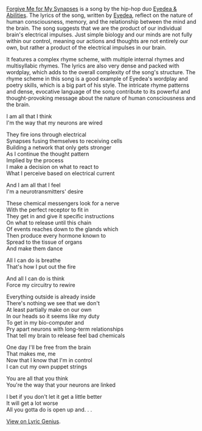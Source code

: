 [Forgive Me for My Synapses](https://www.youtube.com/watch?v=qP2oVKL3ydQ) is a song by the hip-hop duo [Eyedea & Abilities](https://en.wikipedia.org/wiki/Eyedea_%26_Abilities). The lyrics of the song, written by [Eyedea](https://en.wikipedia.org/wiki/Eyedea), reflect on the nature of human consciousness, memory, and the relationship between the mind and the brain. The song suggests that we are the product of our individual brain's electrical impulses. Just simple biology and our minds are not fully within our control, meaning our actions and thoughts are not entirely our own, but rather a product of the electrical impulses in our brain.

It features a complex rhyme scheme, with multiple internal rhymes and multisyllabic rhymes. The lyrics are also very dense and packed with wordplay, which adds to the overall complexity of the song's structure. The rhyme scheme in this song is a good example of Eyedea's wordplay and poetry skills, which is a big part of his style. The intricate rhyme patterns and dense, evocative language of the song contribute to its powerful and thought-provoking message about the nature of human consciousness and the brain.

I am all that I think\
I'm the way that my neurons are wired

They fire ions through electrical\
Synapses fusing themselves to receiving cells\
Building a network that only gets stronger\
As I continue the thought pattern\
Implied by the process\
I make a decision on what to react to\
What I perceive based on electrical current

And I am all that I feel\
I'm a neurotransmitters' desire

These chemical messengers look for a nerve\
With the perfect receptor to fit in\
They get in and give it specific instructions\
On what to release until this chain\
Of events reaches down to the glands which\
Then produce every hormone known to\
Spread to the tissue of organs\
And make them dance

All I can do is breathe\
That's how I put out the fire

And all I can do is think\
Force my circuitry to rewire

Everything outside is already inside\
There's nothing we see that we don't\
At least partially make on our own\
In our heads so it seems like my duty\
To get in my bio-computer and\
Pry apart neurons with long-term relationships\
That tell my brain to release feel bad chemicals

One day I'll be free from the brain\
That makes me, me\
Now that I know that I'm in control\
I can cut my own puppet strings

You are all that you think\
You're the way that your neurons are linked

I bet if you don't let it get a little better\
It will get a lot worse\
All you gotta do is open up and. . .

[View on Lyric Genius](https://genius.com/Eyedea-and-abilities-forgive-me-for-my-synapses-lyrics).
